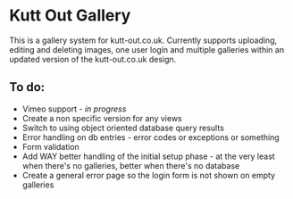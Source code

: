 Kutt Out Gallery
===============

This is a gallery system for kutt-out.co.uk. Currently supports uploading, editing and deleting images, one user login and multiple galleries within an updated version of the kutt-out.co.uk design.

To do:
------

* Vimeo support - *in progress*
* Create a non specific version for any views
* Switch to using object oriented database query results
* Error handling on db entries - error codes or exceptions or something
* Form validation
* Add WAY better handling of the initial setup phase - at the very least when there's no galleries, better when there's no database
* Create a general error page so the login form is not shown on empty galleries
